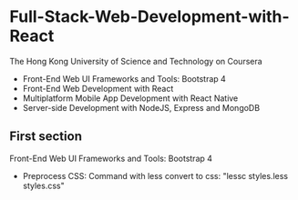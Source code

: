 # Full-Stack-Web-Development-with-React
The Hong Kong University of Science and Technology on Coursera
- Front-End Web UI Frameworks and Tools: Bootstrap 4
- Front-End Web Development with React
- Multiplatform Mobile App Development with React Native
- Server-side Development with NodeJS, Express and MongoDB

## First section
Front-End Web UI Frameworks and Tools: Bootstrap 4
- Preprocess CSS: Command with less convert to css: "lessc styles.less styles.css"
